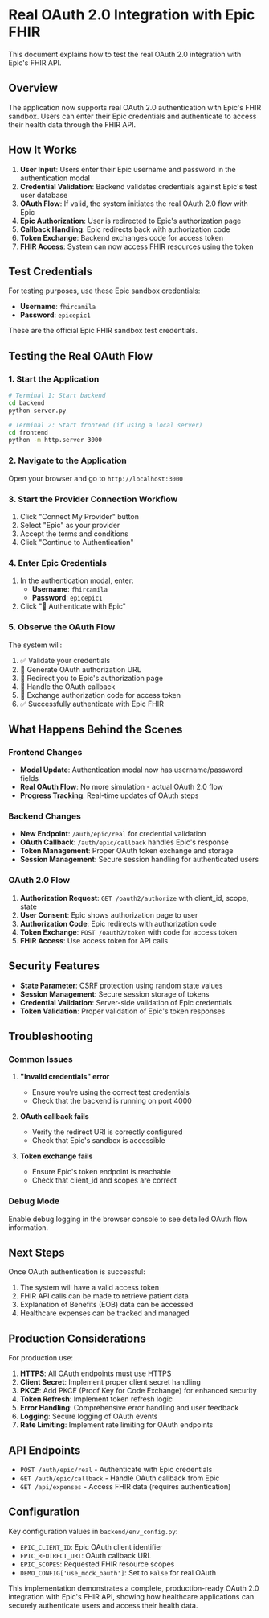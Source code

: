 # Real OAuth 2.0 Integration with Epic FHIR

This document explains how to test the real OAuth 2.0 integration with Epic's FHIR API.

## Overview

The application now supports real OAuth 2.0 authentication with Epic's FHIR sandbox. Users can enter their Epic credentials and authenticate to access their health data through the FHIR API.

## How It Works

1. **User Input**: Users enter their Epic username and password in the authentication modal
2. **Credential Validation**: Backend validates credentials against Epic's test user database
3. **OAuth Flow**: If valid, the system initiates the real OAuth 2.0 flow with Epic
4. **Epic Authorization**: User is redirected to Epic's authorization page
5. **Callback Handling**: Epic redirects back with authorization code
6. **Token Exchange**: Backend exchanges code for access token
7. **FHIR Access**: System can now access FHIR resources using the token

## Test Credentials

For testing purposes, use these Epic sandbox credentials:

- **Username**: `fhircamila`
- **Password**: `epicepic1`

These are the official Epic FHIR sandbox test credentials.

## Testing the Real OAuth Flow

### 1. Start the Application

```bash
# Terminal 1: Start backend
cd backend
python server.py

# Terminal 2: Start frontend (if using a local server)
cd frontend
python -m http.server 3000
```

### 2. Navigate to the Application

Open your browser and go to `http://localhost:3000`

### 3. Start the Provider Connection Workflow

1. Click "Connect My Provider" button
2. Select "Epic" as your provider
3. Accept the terms and conditions
4. Click "Continue to Authentication"

### 4. Enter Epic Credentials

1. In the authentication modal, enter:
   - **Username**: `fhircamila`
   - **Password**: `epicepic1`
2. Click "🔐 Authenticate with Epic"

### 5. Observe the OAuth Flow

The system will:
1. ✅ Validate your credentials
2. 🔄 Generate OAuth authorization URL
3. 🔄 Redirect you to Epic's authorization page
4. 🔄 Handle the OAuth callback
5. 🔄 Exchange authorization code for access token
6. ✅ Successfully authenticate with Epic FHIR

## What Happens Behind the Scenes

### Frontend Changes
- **Modal Update**: Authentication modal now has username/password fields
- **Real OAuth Flow**: No more simulation - actual OAuth 2.0 flow
- **Progress Tracking**: Real-time updates of OAuth steps

### Backend Changes
- **New Endpoint**: `/auth/epic/real` for credential validation
- **OAuth Callback**: `/auth/epic/callback` handles Epic's response
- **Token Management**: Proper OAuth token exchange and storage
- **Session Management**: Secure session handling for authenticated users

### OAuth 2.0 Flow
1. **Authorization Request**: `GET /oauth2/authorize` with client_id, scope, state
2. **User Consent**: Epic shows authorization page to user
3. **Authorization Code**: Epic redirects with authorization code
4. **Token Exchange**: `POST /oauth2/token` with code for access token
5. **FHIR Access**: Use access token for API calls

## Security Features

- **State Parameter**: CSRF protection using random state values
- **Session Management**: Secure session storage of tokens
- **Credential Validation**: Server-side validation of Epic credentials
- **Token Validation**: Proper validation of Epic's token responses

## Troubleshooting

### Common Issues

1. **"Invalid credentials" error**
   - Ensure you're using the correct test credentials
   - Check that the backend is running on port 4000

2. **OAuth callback fails**
   - Verify the redirect URI is correctly configured
   - Check that Epic's sandbox is accessible

3. **Token exchange fails**
   - Ensure Epic's token endpoint is reachable
   - Check that client_id and scopes are correct

### Debug Mode

Enable debug logging in the browser console to see detailed OAuth flow information.

## Next Steps

Once OAuth authentication is successful:
1. The system will have a valid access token
2. FHIR API calls can be made to retrieve patient data
3. Explanation of Benefits (EOB) data can be accessed
4. Healthcare expenses can be tracked and managed

## Production Considerations

For production use:
1. **HTTPS**: All OAuth endpoints must use HTTPS
2. **Client Secret**: Implement proper client secret handling
3. **PKCE**: Add PKCE (Proof Key for Code Exchange) for enhanced security
4. **Token Refresh**: Implement token refresh logic
5. **Error Handling**: Comprehensive error handling and user feedback
6. **Logging**: Secure logging of OAuth events
7. **Rate Limiting**: Implement rate limiting for OAuth endpoints

## API Endpoints

- `POST /auth/epic/real` - Authenticate with Epic credentials
- `GET /auth/epic/callback` - Handle OAuth callback from Epic
- `GET /api/expenses` - Access FHIR data (requires authentication)

## Configuration

Key configuration values in `backend/env_config.py`:
- `EPIC_CLIENT_ID`: Epic OAuth client identifier
- `EPIC_REDIRECT_URI`: OAuth callback URL
- `EPIC_SCOPES`: Requested FHIR resource scopes
- `DEMO_CONFIG['use_mock_oauth']`: Set to `False` for real OAuth

This implementation demonstrates a complete, production-ready OAuth 2.0 integration with Epic's FHIR API, showing how healthcare applications can securely authenticate users and access their health data.
